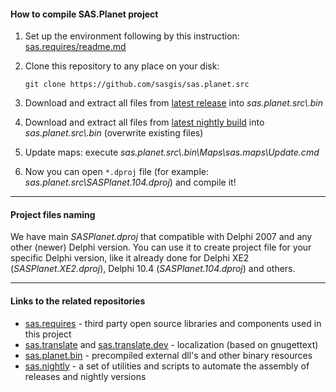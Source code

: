 
#### How to compile SAS.Planet project

1. Set up the environment following by this instruction: [sas.requires/readme.md](https://github.com/sasgis/sas.requires/blob/master/readme.md)

2. Clone this repository to any place on your disk:

    `git clone https://github.com/sasgis/sas.planet.src`
    
3. Download and extract all files from [latest release](https://bitbucket.org/sas_team/sas.planet.bin/downloads/) into *sas.planet.src\\.bin*

4. Download and extract all files from [latest nightly build](https://bitbucket.org/sas_team/sas.planet.bin/downloads/) into *sas.planet.src\\.bin* (overwrite existing files)

5. Update maps: execute *sas.planet.src\\.bin\Maps\sas.maps\Update.cmd*

6. Now you can open `*.dproj` file (for example: *sas.planet.src\SASPlanet.104.dproj*) and compile it!

---

#### Project files naming

 We have main *SASPlanet.dproj* that compatible with Delphi 2007 and any other (newer) Delphi version. You can use it to create project file for your specific Delphi version, like it already done for Delphi XE2 (*SASPlanet.XE2.dproj*), Delphi 10.4 (*SASPlanet.104.dproj*) and others.

---

#### Links to the related repositories

- [sas.requires](https://github.com/sasgis/sas.requires) - third party open source libraries and components used in this project
- [sas.translate](https://github.com/sasgis/sas.translate) and [sas.translate.dev](https://github.com/sasgis/sas.translate.dev) - localization (based on gnugettext)
- [sas.planet.bin](https://github.com/sasgis/sas.planet.bin) - precompiled external dll's and other binary resources
- [sas.nightly](https://github.com/sasgis/sas.nightly) - a set of utilities and scripts to automate the assembly of releases and nightly versions